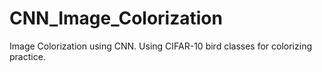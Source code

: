 # CNN_Image_Colorization
Image Colorization using CNN. Using CIFAR-10 bird classes for colorizing practice. 
